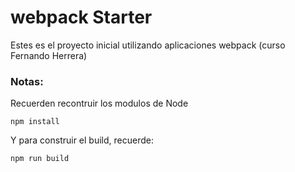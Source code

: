 # webpack Starter

Estes es el proyecto inicial utilizando aplicaciones webpack (curso Fernando Herrera)

### Notas:
Recuerden recontruir los modulos de Node
```
npm install
```

Y para construir el build, recuerde:
```
npm run build
```